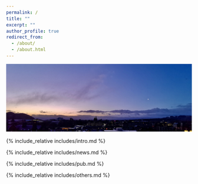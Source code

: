 ```yaml
---
permalink: /
title: ""
excerpt: ""
author_profile: true
redirect_from: 
  - /about/
  - /about.html
---
```


![Head](../images/head.png)

<span class='anchor' id='about-me'></span>
{% include_relative includes/intro.md %}

{% include_relative includes/news.md %}

{% include_relative includes/pub.md %}

{% include_relative includes/others.md %}
